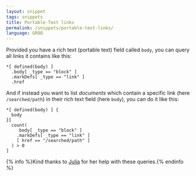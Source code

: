 ```yaml
---
layout: snippet
tags: snippets
title: Portable-Text links
permalink: /snippets/portable-text-links/
language: GROQ
---
```


Provided you have a rich text (portable text) field called `body`, you can query all links it contains like this:

```
*[ defined(body) ]
  .body[ _type == "block" ]
  .markDefs[ _type == "link" ]
  .href
```

And if instead you want to list _documents_ which contain a specific link (here `/searched/path`) in their rich text field (here `body`), you can do it like this:

```
*[ defined(body) ] {
  body
}[
  count(
     body[ _type == "block" ]
    .markDefs[ _type == "link" ]
    [ href == "/searched/path" ]
  ) > 0
]
```

{% info %}Kind thanks to [Julia](https://twitter.com/julesisuppose) for her help with these queries.{% endinfo %}
